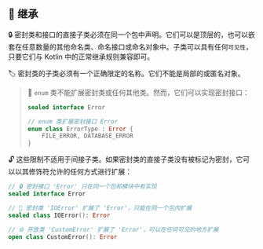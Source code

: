 ## 🧬 继承

🔒 密封类和接口的直接子类必须在同一个包中声明。它们可以是顶层的，也可以嵌套在任意数量的其他命名类、命名接口或命名对象中。子类可以具有任何``可见性``，只要它们与 Kotlin 中的正常继承规则兼容即可。

🏷️ 密封类的子类必须有一个正确限定的名称。它们不能是局部的或匿名对象。

> 🚫 `enum` 类不能扩展密封类或任何其他类。然而，它们可以实现密封接口：
>
> ```kotlin
> sealed interface Error
>
> // enum 类扩展密封接口 Error
> enum class ErrorType : Error {
>     FILE_ERROR, DATABASE_ERROR
> }
>
> ```
>

🔓 这些限制不适用于间接子类。如果密封类的直接子类没有被标记为密封，它可以以其修饰符允许的任何方式进行扩展：

```kotlin
// 🔒 密封接口 'Error' 只在同一个包和模块中有实现
sealed interface Error

// 🚪 密封类 'IOError' 扩展了 'Error'，只能在同一个包内扩展
sealed class IOError(): Error

// 🌐 开放类 'CustomError' 扩展了 'Error'，可以在任何可见的地方扩展
open class CustomError(): Error
```